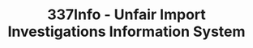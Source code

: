 ---
layout: default
bigquery: https://console.cloud.google.com/bigquery?p=patents-public-data&d=usitc_investigations&page=dataset&project=sheets-management-319211
citation: US International Trade Commission 337Info Unfair Import Investigations Information
  System
contributors: US International Trade Comission
cost: None
description: US International Trade Commission 337Info Unfair Import Investigations
  Information System contains data on investigations done under Section 337. Section
  337 declares the infringement of certain statutory intellectual property rights
  and other forms of unfair competition in import trade to be unlawful practices.
  Most Section 337 investigations involve allegations of patent or registered trademark
  infringement.
documentation: FAQ and tutorial available on the site
last_edit: 04/11/2022, 20:32:16
location: https://pubapps2.usitc.gov/337external/
maintained_by: US International Trade Comission
schema_fields:
- teoProceedingInvolved
- cafcAppeals
- title
- invUnfairAct
- markmanHearing
- endDateMarkmanHearing
- targetDate
- patentNumbers
- startDateMarkmanHearing
- dateOfPublicationFrNotice
- copyrightNumbers
- htsNumbers
- trademarkNumbers
- patentNumber
- finalDetViolation
- finalDetNoViolation
- complainant
- scheduledStartDateEvidHear
- finalIdOnViolationDue
- actualStartDateEvidHear
- currentActiveALJ
- ouiiParticipation
- teoIdDueDate
- investigationTermDate
- docketNo
- ouiiAttorney
- scheduledEndDateEvidHear
- lastUpdated
- teoIdIssueDate
- investigationType
- teoReliefGranted
- issueDateOtherNonFinal
- internalRemand
- gcAttorney
- id
- aljAssigned
- finalIdOnViolationIssue
- publication_number
- dateComplaintFiled
- respondent
- dateCreated
- currentStatus
- investigationNo
- actualEndDateEvidHear
shortname: unfair_import_investigations
tags:
- import
- legal
- trade
timeframe: 2008-2021 (prior to 2008 downloadable as a JSON file)
title: 337Info - Unfair Import Investigations Information System
uuid: 2721f5ec-e599-4890-9265-9706719fc71e
---